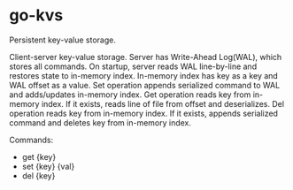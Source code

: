 # go-kvs
Persistent key-value storage.

Client-server key-value storage.
Server has Write-Ahead Log(WAL), which stores all commands.
On startup, server reads WAL line-by-line and restores state to in-memory index.
In-memory index has key as a key and WAL offset as a value.
Set operation appends serialized command to WAL and adds/updates in-memory index.
Get operation reads key from in-memory index. If it exists, reads line of file from offset and deserializes. 
Del operation reads key from in-memory index. If it exists, appends serialized command and deletes key from in-memory index.

Commands:
- get {key}
- set {key} {val}
- del {key}